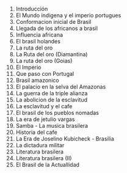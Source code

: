 01. Introducción
02. El Mundo indigena y el imperio portugues
03. Conformacion inicial de Brasil
04. Llegada de los africanos a brasil
05. Influencia africana
06. El brasil holandes
07. La ruta del oro
08. La Ruta del oro (Diamantina)
09. La ruta del oro (Goias)
10. El Imperio
11. Que paso con Portugal
12. Brasil amazonico
13. El palacio en la selva del Amazonas
14. La guerra de la triple alianza
15. La abolicion de la esclavitud
16. La esclavitud y el cafe
17. El brasil de los pueblos nomadas
18. La era de jetulio vargas
19. Samba - La musica brasilera
20. Historia del cafe
21. La Era de Joselino Kubicheck - Brasilia
22. La dictadura militar
23. Literatura brasilera
24. Literatura brasilera (II)
25. El Brasil de la Actuallidad